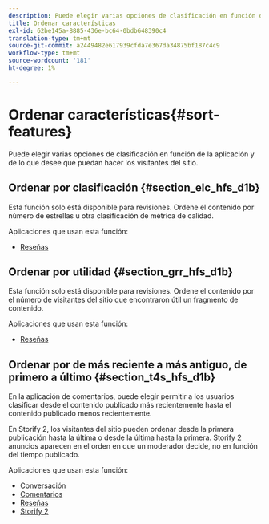 ```yaml
---
description: Puede elegir varias opciones de clasificación en función de la aplicación y de lo que desee que puedan hacer los visitantes del sitio.
title: Ordenar características
exl-id: 62be145a-8885-436e-bc64-0bdb648390c4
translation-type: tm+mt
source-git-commit: a2449482e617939cfda7e367da34875bf187c4c9
workflow-type: tm+mt
source-wordcount: '181'
ht-degree: 1%

---
```


# Ordenar características{#sort-features}

Puede elegir varias opciones de clasificación en función de la aplicación y de lo que desee que puedan hacer los visitantes del sitio.

## Ordenar por clasificación {#section_elc_hfs_d1b}

Esta función solo está disponible para revisiones. Ordene el contenido por número de estrellas u otra clasificación de métrica de calidad.

Aplicaciones que usan esta función:

* [Reseñas](/help/using/c-about-apps/c-reviews-app/c-reviews-app.md#c_reviews_app)

## Ordenar por utilidad {#section_grr_hfs_d1b}

Esta función solo está disponible para revisiones. Ordene el contenido por el número de visitantes del sitio que encontraron útil un fragmento de contenido.

Aplicaciones que usan esta función:

* [Reseñas](/help/using/c-about-apps/c-reviews-app/c-reviews-app.md#c_reviews_app)

## Ordenar por de más reciente a más antiguo, de primero a último {#section_t4s_hfs_d1b}

En la aplicación de comentarios, puede elegir permitir a los usuarios clasificar desde el contenido publicado más recientemente hasta el contenido publicado menos recientemente.

En Storify 2, los visitantes del sitio pueden ordenar desde la primera publicación hasta la última o desde la última hasta la primera. Storify 2 anuncios aparecen en el orden en que un moderador decide, no en función del tiempo publicado.

Aplicaciones que usan esta función:

* [Conversación](/help/using/c-about-apps/c-chat-app/c-chat-app.md#c_chat_app)
* [Comentarios](/help/using/c-about-apps/c-comments/c-comments.md)
* [Reseñas](/help/using/c-about-apps/c-reviews-app/c-reviews-app.md#c_reviews_app)
* [Storify 2](/help/using/c-about-apps/c-storify2/c-storify2.md#c_storify2)
